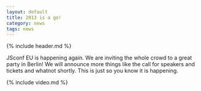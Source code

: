 ```yaml
---
layout: default
title: 2013 is a go!
category: news
tags: news
---
```


{% include header.md %}

JSconf EU is happening again. We are inviting the whole crowd to a great party in Berlin! We will announce more things like the call for speakers and tickets and whatnot shortly. This is just so you know it is happening.

{% include video.md %}